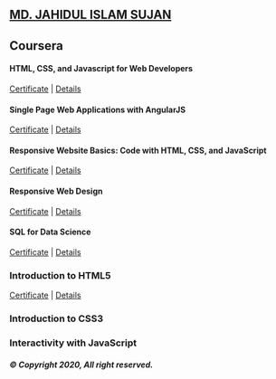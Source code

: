 ## [MD. JAHIDUL ISLAM SUJAN](https://jahidofficial.github.io)

## Coursera

#### HTML, CSS, and Javascript for Web Developers

[Certificate](https://jahidofficial.github.io/MyCourses/Certificates/#html-css-and-javascript-for-web-developers) | [Details](https://jahidofficial.github.io/MyCourses/Coursera/#html-css-and-javascript-for-web-developers)

#### Single Page Web Applications with AngularJS

[Certificate](https://jahidofficial.github.io/MyCourses/Certificates/#single-page-web-applications-with-angularjs) | [Details](https://jahidofficial.github.io/MyCourses/Coursera/#single-page-web-applications-with-angularjs)

#### Responsive Website Basics: Code with HTML, CSS, and JavaScript

[Certificate](https://jahidofficial.github.io/MyCourses/Certificates/#responsive-website-basics-code-with-html-css-and-javascript) | [Details](https://jahidofficial.github.io/MyCourses/Coursera/#responsive-website-basics-code-with-html-css-and-javascript)

#### Responsive Web Design

[Certificate](https://jahidofficial.github.io/MyCourses/Certificates/#responsive-web-design) | [Details](https://jahidofficial.github.io/MyCourses/Coursera/#responsive-web-design)

<!--#### Introduction to Meteor.js Development-->

<!--[Certificate](https://jahidofficial.github.io/MyCourses/Certificates/#introduction-to-meteorjs-development) | [Details](https://jahidofficial.github.io/MyCourses/Coursera/#introduction-to-meteorjs-development)-->

<!--#### Web Application Development with JavaScript and MongoDB-->

<!--[Certificate](https://jahidofficial.github.io/MyCourses/Certificates/#web-application-development-with-javascript-and-mongodb) | [Details](https://jahidofficial.github.io/MyCourses/Coursera/#web-application-development-with-javascript-and-mongodb)-->

<!--#### Responsive Website Tutorial and Examples-->

<!--[Certificate](https://jahidofficial.github.io/MyCourses/Certificates/#responsive-website-tutorial-and-examples) | [Details](https://jahidofficial.github.io/MyCourses/Coursera/#responsive-website-tutorial-and-examples)-->

<!--#### Responsive Website Development and Design Capstone-->

<!--[Certificate](https://jahidofficial.github.io/MyCourses/Certificates/#responsive-website-development-and-design-capstone) | [Details](https://jahidofficial.github.io/MyCourses/Coursera/#responsive-website-development-and-design-capstone)-->

#### SQL for Data Science

[Certificate](https://jahidofficial.github.io/MyCourses/Certificates/#sql-for-data-science) | [Details](https://jahidofficial.github.io/MyCourses/Coursera/#sql-for-data-science)

### Introduction to HTML5

[Certificate](https://jahidofficial.github.io/MyCourses/Certificates/#introduction-to-html5) | [Details](https://jahidofficial.github.io/MyCourses/Coursera/#introduction-to-html5)

### Introduction to CSS3

<!--[Certificate](https://jahidofficial.github.io/MyCourses/Certificates/#introduction-to-css3) | [Details](https://jahidofficial.github.io/MyCourses/Coursera/#introduction-to-css3)-->

### Interactivity with JavaScript

<!--[Certificate](https://jahidofficial.github.io/MyCourses/Certificates/#interactivity-with-javascript) | [Details](https://jahidofficial.github.io/MyCourses/Coursera/#interactivity-with-javascript)-->

<!--### Advanced Styling with Responsive Design-->

<!--[Certificate](https://jahidofficial.github.io/MyCourses/Certificates/#advanced-styling-with-responsive=design) | [Details](https://jahidofficial.github.io/MyCourses/Coursera/#advanced-styling-with-responsive=design)-->

<!--### Web Design for Everybody Capstone-->

<!--[Certificate](https://jahidofficial.github.io/MyCourses/Certificates/#web-design-for-everybody-capstone) | [Details](https://jahidofficial.github.io/MyCourses/Coursera/#web-design-for-everybody-capstone)-->

##### &copy; Copyright 2020, All right reserved.